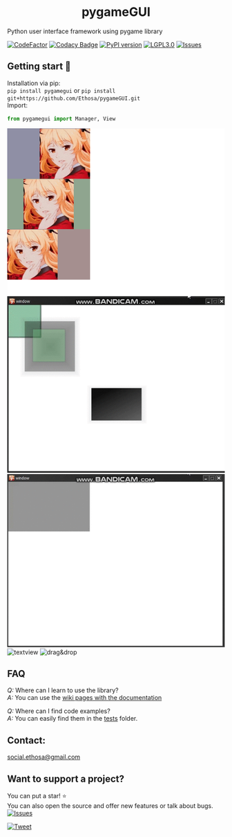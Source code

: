 <h1 align="center">pygameGUI</h1>

Python user interface framework using pygame library  

[![CodeFactor](https://www.codefactor.io/repository/github/ethosa/pygamegui/badge)](https://www.codefactor.io/repository/github/ethosa/pygamegui)
[![Codacy Badge](https://api.codacy.com/project/badge/Grade/b5509dad69814a408d6271cc15f2cbb0)](https://www.codacy.com/manual/Ethosa/pygameGUI?utm_source=github.com&amp;utm_medium=referral&amp;utm_content=Ethosa/pygameGUI&amp;utm_campaign=Badge_Grade)
[![PyPI version](https://badge.fury.io/py/pygamegui.svg)](https://badge.fury.io/py/pygamegui)
[![LGPL3.0](https://img.shields.io/github/license/Ethosa/pygameGUI)](https://github.com/Ethosa/pygameGUI/blob/master/LICENSE)
[![Issues](https://img.shields.io/github/issues/Ethosa/pygameGUI)](https://github.com/Ethosa/pygameGUI/issues)

## Getting start :eyes:
Installation via pip:  
`pip install pygamegui` or `pip install git+https://github.com/Ethosa/pygameGUI.git`  
Import:
```python
from pygamegui import Manager, View
```

![alt](https://github.com/Ethosa/pygameGUI/blob/master/hello_world.png)
![ripple effect](https://github.com/Ethosa/pygameGUI/blob/master/screenshots/gif.gif)
![animated view](https://github.com/Ethosa/pygameGUI/blob/master/screenshots/gif2.gif)
![textview](https://github.com/Ethosa/pygameGUI/blob/master/screenshots/gif3.gif)
![drag&drop](https://github.com/Ethosa/pygameGUI/tree/master/screenshots/gif4.gif)

## FAQ
*Q:* Where can I learn to use the library?  
*A:* You can use the [wiki pages with the documentation](https://github.com/Ethosa/pygameGUI/wiki)

*Q:* Where can I find code examples?  
*A:* You can easily find them in the [tests](https://github.com/Ethosa/pygameGUI/tree/master/tests) folder.

## Contact:
social.ethosa@gmail.com

## Want to support a project?
You can put a star! :star:  
You can also open the source and offer new features or talk about bugs. [![Issues](https://img.shields.io/github/issues/Ethosa/pygameGUI)](https://github.com/Ethosa/pygameGUI/issues)

[![Tweet](https://img.shields.io/twitter/url?style=social&url=https%3A%2F%2Fgithub.com%2FEthosa%2FpygameGUI)](https://twitter.com/intent/tweet?text=Wow:&url=https://github.com/Ethosa/pygameGUI)


